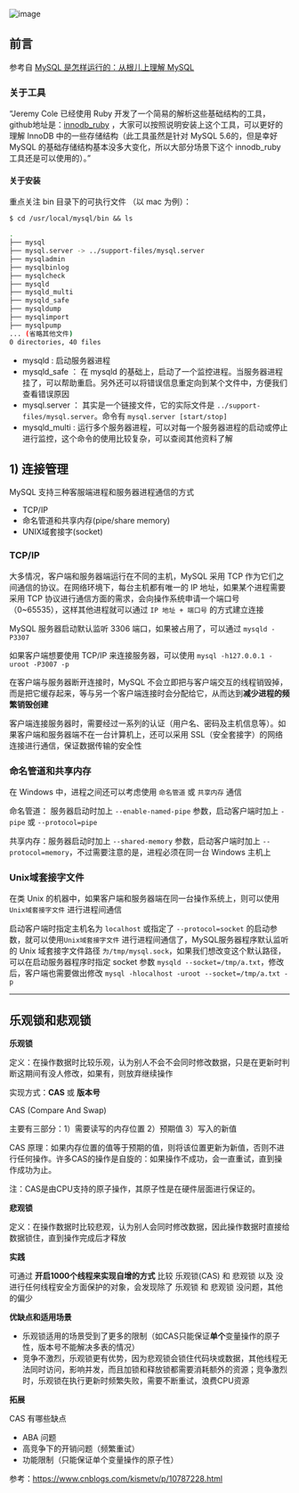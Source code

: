 ![image](https://user-images.githubusercontent.com/83901620/127632240-36d87179-f0d2-4b52-9a4c-09235642fd12.png)

## 前言

参考自 [MySQL 是怎样运行的：从根儿上理解 MySQL
](https://juejin.cn/book/6844733769996304392/section/6844733769945972749)

### 关于工具

“Jeremy Cole 已经使用 Ruby 开发了一个简易的解析这些基础结构的工具，github地址是：[innodb_ruby](https://github.com/jeremycole/innodb_ruby) ，大家可以按照说明安装上这个工具，可以更好的理解 InnoDB 中的一些存储结构（此工具虽然是针对 MySQL 5.6的，但是幸好MySQL 的基础存储结构基本没多大变化，所以大部分场景下这个 innodb_ruby 工具还是可以使用的）。”

#### 关于安装

重点关注 bin 目录下的可执行文件 （以 mac 为例）：

`$ cd /usr/local/mysql/bin && ls`

``` bash
.
├── mysql
├── mysql.server -> ../support-files/mysql.server
├── mysqladmin
├── mysqlbinlog
├── mysqlcheck
├── mysqld
├── mysqld_multi
├── mysqld_safe
├── mysqldump
├── mysqlimport
├── mysqlpump
... (省略其他文件)
0 directories, 40 files
```

- mysqld : 启动服务器进程
- mysqld_safe ： 在 mysqld 的基础上，启动了一个监控进程。当服务器进程挂了，可以帮助重启。另外还可以将错误信息重定向到某个文件中，方便我们查看错误原因
- mysql.server ： 其实是一个链接文件，它的实际文件是 `../support-files/mysql.server`。命令有 `mysql.server [start/stop]`
- mysqld_multi : 运行多个服务器进程，可以对每一个服务器进程的启动或停止进行监控，这个命令的使用比较复杂，可以查阅其他资料了解


## 1) 连接管理

MySQL 支持三种客服端进程和服务器进程通信的方式

- TCP/IP
- 命名管道和共享内存(pipe/share memory)
- UNIX域套接字(socket)

### TCP/IP

大多情况，客户端和服务器端运行在不同的主机，MySQL 采用 TCP 作为它们之间通信的协议。在网络环境下，每台主机都有唯一的 IP 地址，如果某个进程需要采用 TCP 协议进行通信方面的需求，会向操作系统申请一个端口号（0~65535），这样其他进程就可以通过 `IP 地址 + 端口号` 的方式建立连接

MySQL 服务器启动默认监听 3306 端口，如果被占用了，可以通过 `mysqld -P3307`

如果客户端想要使用 TCP/IP 来连接服务器，可以使用 `mysql -h127.0.0.1 -uroot -P3007 -p`

在客户端与服务器断开连接时，MySQL 不会立即把与客户端交互的线程销毁掉，而是把它缓存起来，等与另一个客户端连接时会分配给它，从而达到**减少进程的频繁销毁创建**

客户端连接服务器时，需要经过一系列的认证（用户名、密码及主机信息等）。如果客户端和服务器端不在一台计算机上，还可以采用 SSL（安全套接字）的网络连接进行通信，保证数据传输的安全性

### 命名管道和共享内存

在 Windows 中，进程之间还可以考虑使用 `命名管道` 或 `共享内存` 通信

命名管道： 服务器启动时加上 `--enable-named-pipe` 参数，启动客户端时加上 `-pipe` 或 `--protocol=pipe`

共享内存：服务器启动时加上 `--shared-memory` 参数，启动客户端时加上 `--protocol=memory`，不过需要注意的是，进程必须在同一台 Windows 主机上

### Unix域套接字文件

在类 Unix 的机器中，如果客户端和服务器端在同一台操作系统上，则可以使用 `Unix域套接字文件` 进行进程间通信

启动客户端时指定主机名为 `localhost` 或指定了 `--protocol=socket` 的启动参数，就可以使用`Unix域套接字文件` 进行进程间通信了，MySQL服务器程序默认监听的 Unix 域套接字文件路径 `为/tmp/mysql.sock`，如果我们想改变这个默认路径，可以在启动服务器程序时指定 socket 参数 `mysqld --socket=/tmp/a.txt`，修改后，客户端也需要做出修改 `mysql -hlocalhost -uroot --socket=/tmp/a.txt -p` 














---

## 乐观锁和悲观锁

**乐观锁**

定义：在操作数据时比较乐观，认为别人不会不会同时修改数据，只是在更新时判断这期间有没人修改，如果有，则放弃继续操作

实现方式：**CAS** 或 **版本号**

CAS (Compare And Swap) 

主要有三部分：1）需要读写的内存位置  2）预期值  3）写入的新值

CAS 原理：如果内存位置的值等于预期的值，则将该位置更新为新值，否则不进行任何操作。许多CAS的操作是自旋的：如果操作不成功，会一直重试，直到操作成功为止。

注：CAS是由CPU支持的原子操作，其原子性是在硬件层面进行保证的。

**悲观锁**

定义：在操作数据时比较悲观，认为别人会同时修改数据，因此操作数据时直接给数据锁住，直到操作完成后才释放


**实践**

可通过 **开启1000个线程来实现自增的方式** 比较 乐观锁(CAS) 和 悲观锁 以及 没进行任何线程安全方面保护的对象，会发现除了 乐观锁 和 悲观锁 没问题，其他的偏少

**优缺点和适用场景**

- 乐观锁适用的场景受到了更多的限制（如CAS只能保证**单个**变量操作的原子性，版本号不能解决多表的情况）
- 竞争不激烈，乐观锁更有优势，因为悲观锁会锁住代码块或数据，其他线程无法同时访问，影响并发，而且加锁和释放锁都需要消耗额外的资源；竞争激烈时，乐观锁在执行更新时频繁失败，需要不断重试，浪费CPU资源

**拓展**

CAS 有哪些缺点

- ABA 问题
- 高竞争下的开销问题（频繁重试）
- 功能限制（只能保证单个变量操作的原子性）

参考：https://www.cnblogs.com/kismetv/p/10787228.html
